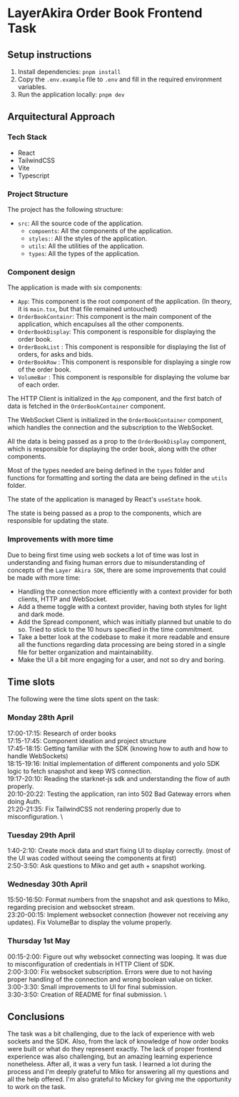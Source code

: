 # LayerAkira Order Book Frontend Task

## Setup instructions
1. Install dependencies: `pnpm install`
2. Copy the `.env.example` file to `.env` and fill in the required environment variables. 
3. Run the application locally: `pnpm dev`

## Arquitectural Approach
### Tech Stack
- React
- TailwindCSS
- Vite
- Typescript

### Project Structure
The project has the following structure:
- `src`: All the source code of the application.
  - `compoents`: All the components of the application.
  - `styles:`: All the styles of the application.
  - `utils`: All the utilities of the application.
  - `types`: All the types of the application.

### Component design 
The application is made with six components:
- `App`: This component is the root component of the application. (In theory, it is `main.tsx`, but that file remained untouched)
- `OrderBookContainr`: This component is the main component of the application, which encapulses all the other components.
- `OrderBookDisplay`: This component is responsible for displaying the order book.
- `OrderBookList` : This component is responsible for displaying the list of orders, for asks and bids.
- `OrderBookRow` : This component is responsible for displaying a single row of the order book.
- `VolumeBar` : This component is responsible for displaying the volume bar of each order.

The HTTP Client is initialized in the `App` component, and the first batch of data is fetched in the `OrderBookContainer` component.

The WebSocket Client is initialized in the `OrderBookContainer` component, which handles the connection and the subscription to the WebSocket.

All the data is being passed as a prop to the `OrderBookDisplay` component, which is responsible for displaying the order book, along with the other components. 

Most of the types needed are being defined in the `types` folder and functions for formatting and sorting the data are being defined in the `utils` folder.

The state of the application is managed by React's `useState` hook.

The state is being passed as a prop to the components, which are responsible for updating the state.

### Improvements with more time
Due to being first time using web sockets a lot of time was lost in understanding and fixing human errors due to misunderstanding of concepts of the `Layer Akira SDK`, there are some improvements that could be made with more time:

- Handling the connection more efficiently with a context provider for both clients, HTTP and WebSocket.
- Add a theme toggle with a context provider, having both styles for light and dark mode.
- Add the Spread component, which was initially planned but unable to do so. Tried to stick to the 10 hours specified in the time commitment.
- Take a better look at the codebase to make it more readable and ensure all the functions regarding data processing are being stored in a single file for better organization and maintainability.
- Make the UI a bit more engaging for a user, and not so dry and boring.

## Time slots
The following were the time slots spent on the task:

### Monday 28th April

17:00-17:15: Research of order books \
17:15-17:45: Component ideation and project structure \
17:45-18:15: Getting familiar with the SDK (knowing how to auth and how to handle WebSockets) \
18:15-19:16: Initial implementation of different components and yolo SDK logic to fetch snapshot and keep WS connection. \
19:17-20:10: Reading the starknet-js sdk and understanding the flow of auth properly. \
20:10-20:22: Testing the application, ran into 502 Bad Gateway errors when doing Auth. \
21:20-21:35: Fix TailwindCSS not rendering properly due to misconfiguration. \

### Tuesday 29th April

1:40-2:10: Create mock data and start fixing UI to display correctly. (most of the UI was coded without seeing the components at first) \
2:50-3:50: Ask questions to Miko and get auth + snapshot working.

### Wednesday 30th April

15:50-16:50: Format numbers from the snapshot and ask questions to Miko, regarding precision and websocket stream. \
23:20-00:15: Implement websocket connection (however not receiving any updates). Fix VolumeBar to display the volume properly.

### Thursday 1st May

00:15-2:00: Figure out why websocket connecting was looping. It was due to misconfiguration of credentials in HTTP Client of SDK. \
2:00-3:00: Fix websocket subscription. Errors were due to not having proper handling of the connection and wrong boolean value on ticker. \
3:00-3:30: Small improvements to UI for final submission. \
3:30-3:50: Creation of README for final submission. \

## Conclusions
The task was a bit challenging, due to the lack of experience with web sockets and the SDK. Also, from the lack of knowledge of how order books were built or what do they represent exactly. The lack of proper frontend experience was also challenging, but an amazing learning experience nonetheless.
After all, it was a very fun task. I learned a lot during the process and I'm deeply grateful to Miko for answering all my questions and all the help offered. I'm also grateful to Mickey for giving me the opportunity to work on the task. 